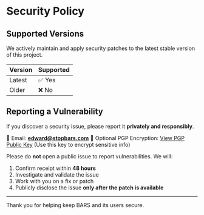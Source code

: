 # Security Policy

## Supported Versions

We actively maintain and apply security patches to the latest stable version of this project.

| Version | Supported |
| ------- | --------- |
| Latest  | ✅ Yes    |
| Older   | ❌ No     |

## Reporting a Vulnerability

If you discover a security issue, please report it **privately and responsibly**.

📧 Email: **edward@stopbars.com**
🔐 Optional PGP Encryption: [View PGP Public Key](./PGP_KEY.asc) (Use this key to encrypt sensitive info)

Please do **not** open a public issue to report vulnerabilities. We will:

1. Confirm receipt within **48 hours**
2. Investigate and validate the issue
3. Work with you on a fix or patch
4. Publicly disclose the issue **only after the patch is available**

---

Thank you for helping keep BARS and its users secure.
